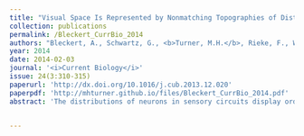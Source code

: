 ```yaml
---
title: "Visual Space Is Represented by Nonmatching Topographies of Distinct Mouse Retinal Ganglion Cell Types"
collection: publications
permalink: /Bleckert_CurrBio_2014
authors: "Bleckert, A., Schwartz, G., <b>Turner, M.H.</b>, Rieke, F., Wong, R.O."
year: 2014
date: 2014-02-03
journal: '<i>Current Biology</i>'
issue: 24(3:310-315)
paperurl: 'http://dx.doi.org/10.1016/j.cub.2013.12.020'
paperpdf: 'http://mhturner.github.io/files/Bleckert_CurrBio_2014.pdf'
abstract: 'The distributions of neurons in sensory circuits display ordered spatial patterns arranged to enhance or encode specific regions or features of the external environment. Indeed, visual space is not sampled uniformly across the vertebrate retina. Retinal ganglion cell (RGC) density increases and dendritic arbor size decreases toward retinal locations with higher sampling frequency, such as the fovea in primates and area centralis in carnivores. In these locations, higher acuity at the level of individual cells is obtained because the receptive field center of a RGC corresponds approximately to the spatial extent of its dendritic arbor. For most species, structurally and functionally distinct RGC types appear to have similar topographies, collectively scaling their cell densities and arbor sizes toward the same retinal location. Thus, visual space is represented across the retina in parallel by multiple distinct circuits. In contrast, we find a population of mouse RGCs, known as alpha or alpha-like, that displays a nasal-to-temporal gradient in cell density, size, and receptive fields, which facilitates enhanced visual sampling in frontal visual fields. The distribution of alpha-like RGCs contrasts with other known mouse RGC types and suggests that, unlike most mammals, RGC topographies in mice are arranged to sample space differentially.'


---
```

